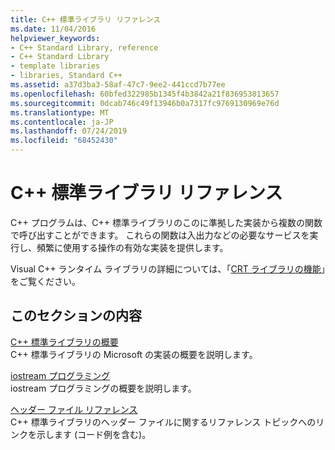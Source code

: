 ```yaml
---
title: C++ 標準ライブラリ リファレンス
ms.date: 11/04/2016
helpviewer_keywords:
- C++ Standard Library, reference
- C++ Standard Library
- template libraries
- libraries, Standard C++
ms.assetid: a37d3ba3-58af-47c7-9ee2-441ccd7b77ee
ms.openlocfilehash: 60bfed322985b1345f4b3842a21f836953813657
ms.sourcegitcommit: 0dcab746c49f13946b0a7317fc9769130969e76d
ms.translationtype: MT
ms.contentlocale: ja-JP
ms.lasthandoff: 07/24/2019
ms.locfileid: "68452430"
---
```

# <a name="c-standard-library-reference"></a>C++ 標準ライブラリ リファレンス

C++ プログラムは、C++ 標準ライブラリのこのに準拠した実装から複数の関数で呼び出すことができます。 これらの関数は入出力などの必要なサービスを実行し、頻繁に使用する操作の有効な実装を提供します。

Visual C++ ランタイム ライブラリの詳細については、「[CRT ライブラリの機能](../c-runtime-library/crt-library-features.md)」をご覧ください。

## <a name="in-this-section"></a>このセクションの内容

[C++ 標準ライブラリの概要](../standard-library/cpp-standard-library-overview.md)\
C++ 標準ライブラリの Microsoft の実装の概要を説明します。

[iostream プログラミング](../standard-library/iostream-programming.md)\
iostream プログラミングの概要を説明します。

[ヘッダー ファイル リファレンス](../standard-library/cpp-standard-library-header-files.md)\
C++ 標準ライブラリのヘッダー ファイルに関するリファレンス トピックへのリンクを示します (コード例を含む)。
